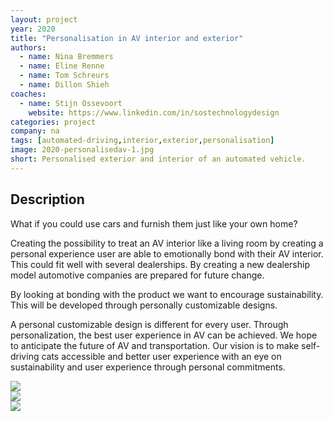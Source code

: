 ```yaml
---
layout: project
year: 2020
title: "Personalisation in AV interior and exterior"
authors:
  - name: Nina Bremmers
  - name: Eline Renne
  - name: Tom Schreurs
  - name: Dillon Shieh
coaches:
  - name: Stijn Ossevoort
    website: https://www.linkedin.com/in/sostechnologydesign
categories: project
company: na
tags: [automated-driving,interior,exterior,personalisation]
image: 2020-personalisedav-1.jpg
short: Personalised exterior and interior of an automated vehicle.
---
```


## Description
What if you could use cars and furnish them just like your own home?

Creating the possibility to treat an AV interior like a living room by creating a personal experience user are able to emotionally bond with their AV interior. This could fit well with several dealerships. By creating a new dealership model automotive companies are prepared for future change.

By looking at bonding with the product we want to encourage sustainability. This will be developed through personally customizable designs.

A personal customizable design is different for every user. Through personalization, the best user experience in AV can be achieved. We hope to anticipate the future of AV and transportation. Our vision is to make self-driving cats accessible and better user experience with an eye on sustainability and user experience through personal commitments.

<div class="project-image">
  <img src="/assets/img/2020-personalisedav-2.jpg">
</div>
<div class="project-image">
  <img src="/assets/img/2020-personalisedav-3.jpg">
</div>
<div class="project-image">
  <img src="/assets/img/2020-personalisedav-4.jpg">
</div>
